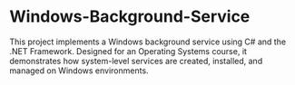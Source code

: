 # Windows-Background-Service
This project implements a Windows background service using C# and the .NET Framework. Designed for an Operating Systems course, it demonstrates how system-level services are created, installed, and managed on Windows environments.
